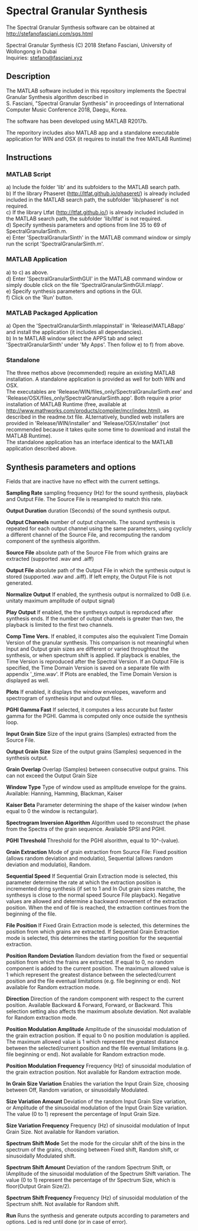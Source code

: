 # Spectral Granular Synthesis

The Spectral Granular Synthesis software can be obtained at http://stefanofasciani.com/sgs.html

Spectral Granular Synthesis (C) 2018 Stefano Fasciani, University of Wollongong in Dubai  
Inquiries: stefano@fasciani.xyz


## Description

The MATLAB software included in this repository implements the Spectral Granular Synthesis algorithm described in  
S. Fasciani, "Spectral Granular Synthesis" in proceedings of International Computer Music Conference 2018, Daegu, Korea.

The software has been developed using MATLAB R2017b.

The reporitory includes also MATLAB app and a standalone executable application for WIN and OSX (it requires to install the free MATLAB Runtime)

## Instructions

### MATLAB Script
a) Include the folder 'lib' and its subfolders to the MATLAB search path.  
b) If the library Phaseret (http://ltfat.github.io/phaseret/) is already included included in the MATLAB search path, the subfolder 'lib/phaseret' is not required.  
c) If the library Ltfat (http://ltfat.github.io/) is already included included in the MATLAB search path, the subfolder 'lib/ltfat' is not required.  
d) Specify synthesis parameters and options from line 35 to 69 of SpectralGranularSinth.m.  
e) Enter 'SpectralGranularSinth' in the MATLAB command window or simply run the script 'SpectralGranularSinth.m'.  

### MATLAB Application
a) to c) as above.  
d) Enter 'SpectralGranularSinthGUI' in the MATLAB command window or simply double click on the file 'SpectralGranularSinthGUI.mlapp'.  
e) Specify synthesis parameters and options in the GUI.  
f) Click on the 'Run' button.  

### MATLAB Packaged Application
a) Open the 'SpectralGranularSinth.mlappinstall' in 'Release\MATLABapp' and install the application (it includes all dependancies).  
b) In te MATLAB window select the APPS tab and select 'SpectralGranularSinth' under 'My Apps'. Then follow e) to f) from above.  

### Standalone
The three methos above (recommended) require an existing MATLAB installation. A standalone application is provided as well for both WIN and OSX.  
The executables are 'Release/WIN/files_only/SpectralGranularSinth.exe' and 'Release/OSX/files_only/SpectralGranularSinth.app'. Both require a prior installation of MATLAB Runtime (free, available at http://www.mathworks.com/products/compiler/mcr/index.html), as described in the readme.txt file. ALternatively, bundled web installers are provided in 'Release/WIN/installer' and 'Release/OSX/installer' (not recommended because it takes quite some time to download and install the MATLAB Runtime).  
The standalone application has an interface identical to the MATLAB application described above.


## Synthesis parameters and options
Fields that are inactive have no effect with the current settings.

**Sampling Rate** sampling frequency (Hz) for the sound synthesis, playback and Output File. The Source File is resampled to match this rate.

**Output Duration** duration (Seconds) of the sound synthesis output.

**Output Channels** number of output channels. The sound synthesis is repeated for each output channel using the same parameters, using cyclicly a different channel of the Source File, and recomputing the random component of the synthesis algorithm.

**Source File** absolute path of the Source File from which grains are extracted (supported .wav and .aiff)

**Output File** absolute path of the Output File in which the synthesis output is stored (supported .wav and .aiff). If left empty, the Output File is not generated.

**Normalize Output** If enabled, the synthesis output is normalized to 0dB (i.e. unitaty maximum amplitude of output signal)

**Play Output** If enabled, the the synthesys output is reproduced after synthesis ends. If the number of output channels is greater than two, the playback is limited to the first two channels.

**Comp Time Vers.** If enabled, it computes also the equivalent Time Domain Version of the granular synthesis. This comparison is not meaningful when Input and Output grain sizes are different or varied throughtout the synthesis, or when spectrum shift is applied. If playback is enables, the Time Version is reproduced after the Spectral Version. If an Output File is specified, the Time Domain Version is saved on a separate file with appendix '_time.wav'. If Plots are enabled, the Time Domain Version is displayed as well.

**Plots** If enabled, it displays the window envelopes, waveform and spectrogram of synthesis input and output files. 

**PGHI Gamma Fast** If selected, it computes a less accurate but faster gamma for the PGHI. Gamma is computed only once outside the synthesis loop.

**Input Grain Size** Size of the input grains (Samples) extracted from the Source File.

**Output Grain Size** Size of the output grains (Samples) sequenced in the synthesis output.

**Grain Overlap** Overlap (Samples) between consecutive output grains. This can not exceed the Output Grain Size

**Window Type** Type of window used as amplitude envelope for the grains. Available: Hanning, Hamming, Blackman, Kaiser

**Kaiser Beta** Parameter determining the shape of the kaiser window (when equal to 0 the window is rectangular).

**Spectrogram Inversion Algorithm** Algorithm used to reconstruct the phase from the Spectra of the grain sequence. Available SPSI and PGHI.

**PGHI Threshold** Threshold for the PGHI alsorithm, equal to 10^-(value).

**Grain Extraction** Mode of grain extraction from Source File: Fixed position (allows random deviation and modulatio), Sequential (allows random deviation and modulatio), Random. 

**Sequential Speed** If Sequential Grain Extraction mode is selected, this parameter determine the rate at which the extraction position is incremented dring synthesis (if set to 1 and In Out grain sizes matche, the synthesys is close to the normal speed Source File playback). Negative values are allowed and determine a backward movement of the extraction position. When the end of file is reached, the extraction continues from the beginning of the file.

**File Position** If Fixed Grain Extraction mode is selected, this determines the position from which grains are extracted. If Sequential Grain Extraction mode is selected, this determines the starting position for the sequential extraction.

**Position Random Deviation** Random deviation from the fixed or sequential position from which the frains are extracted. If equal to 0, no random component is added to the current position. The maximum allowed value is 1 which represent the greatest distance between the selected/current position and the file eventual limitations (e.g. file beginning or end). Not available for Random extraction mode.

**Direction** Direction of the random component with respect to the current position. Available Backward & Forward, Forward, or Backward. This selection setting also affects the maximum absolute deviation. Not available for Random extraction mode.

**Position Modulation Amplitude** Amplitude of the sinusoidal modulation of the grain extraction position. If equal to 0 no position modulation is applied. The maximum allowed value is 1 which represent the greatest distance between the selected/current position and the file eventual limitations (e.g. file beginning or end). Not available for Random extraction mode.

**Position Modulation Frequency** Frequency (Hz) of sinusoidal modulation of the grain extraction position. Not available for Random extraction mode.

**In Grain Size Variation** Enables the variation the Input Grain Size, choosing between Off, Random variation, or sinusoidally Modulated.

**Size Variation Amount** Deviation of the random Input Grain Size variation, or Amplitude of the sinusoidal modulation of the Input Grain Size variation. The value (0 to 1) represent the percentage of Input Grain Size.

**Size Variation Frequency** Frequency (Hz) of sinusoidal modulation of Input Grain Size. Not available for Random variation.

**Spectrum Shift Mode** Set the mode for the circular shift of the bins in the spectrum of the grains, choosing between Fixed shift, Random shift, or sinusoidally Modulated shift.

**Spectrum Shift Amount** Deviation of the random Spectrum Shift, or IAmplitude of the sinusoidal modulation of the Spectrum Shift variation. The value (0 to 1) represent the percentage of thr Spectrum Size, which is floor(Output Grain Size/2).

**Spectrum Shift Frequency** Frequency (Hz) of sinusoidal modulation of the Spectrum shift. Not available for Random shift.

**Run** Runs the synthesis and generate outputs according to parameters and options. Led is red until done (or in case of error).











